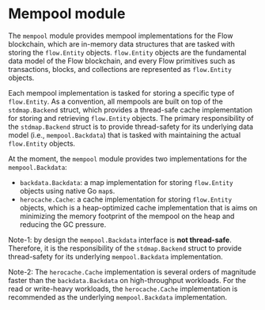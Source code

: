 # Mempool module

The `mempool` module provides mempool implementations for the Flow blockchain, which
are in-memory data structures that are tasked with storing the `flow.Entity` objects.
`flow.Entity` objects are the fundamental data model of the Flow blockchain, and
every Flow primitives such as transactions, blocks, and collections are represented
as `flow.Entity` objects.

Each mempool implementation is tasked for storing a specific type of `flow.Entity`.
As a convention, all mempools are built on top of the `stdmap.Backend` struct, which
provides a thread-safe cache implementation for storing and retrieving `flow.Entity` objects.
The primary responsibility of the `stdmap.Backend` struct is to provide thread-safety for its underlying
data model (i.e., `mempool.Backdata`) that is tasked with maintaining the actual `flow.Entity` objects.

At the moment, the `mempool` module provides two implementations for the `mempool.Backdata`:
- `backdata.Backdata`: a map implementation for storing `flow.Entity` objects using native Go `map`s.
- `herocache.Cache`: a cache implementation for storing `flow.Entity` objects, which is a heap-optimized
    cache implementation that is aims on minimizing the memory footprint of the mempool on the heap and 
    reducing the GC pressure.

Note-1: by design the `mempool.Backdata` interface is **not thread-safe**. Therefore, it is the responsibility
of the `stdmap.Backend` struct to provide thread-safety for its underlying `mempool.Backdata` implementation.

Note-2: The `herocache.Cache` implementation is several orders of magnitude faster than the `backdata.Backdata` on
high-throughput workloads. For the read or write-heavy workloads, the `herocache.Cache` implementation is recommended as
the underlying `mempool.Backdata` implementation.
